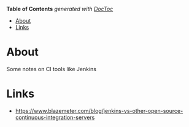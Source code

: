 <!-- START doctoc generated TOC please keep comment here to allow auto update -->
<!-- DON'T EDIT THIS SECTION, INSTEAD RE-RUN doctoc TO UPDATE -->
**Table of Contents**  *generated with [DocToc](https://github.com/thlorenz/doctoc)*

- [About](#about)
- [Links](#links)

<!-- END doctoc generated TOC please keep comment here to allow auto update -->

# About

Some notes on CI tools like Jenkins

# Links

* https://www.blazemeter.com/blog/jenkins-vs-other-open-source-continuous-integration-servers
